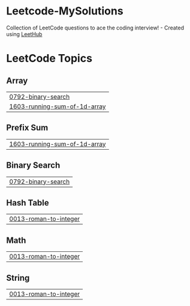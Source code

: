 # Leetcode-MySolutions
Collection of LeetCode questions to ace the coding interview! - Created using [LeetHub](https://github.com/QasimWani/LeetHub)

<!---LeetCode Topics Start-->
# LeetCode Topics
## Array
|  |
| ------- |
| [0792-binary-search](https://github.com/DavideCamp/Leetcode-MySolutions/tree/master/0792-binary-search) |
| [1603-running-sum-of-1d-array](https://github.com/DavideCamp/Leetcode-MySolutions/tree/master/1603-running-sum-of-1d-array) |
## Prefix Sum
|  |
| ------- |
| [1603-running-sum-of-1d-array](https://github.com/DavideCamp/Leetcode-MySolutions/tree/master/1603-running-sum-of-1d-array) |
## Binary Search
|  |
| ------- |
| [0792-binary-search](https://github.com/DavideCamp/Leetcode-MySolutions/tree/master/0792-binary-search) |
## Hash Table
|  |
| ------- |
| [0013-roman-to-integer](https://github.com/DavideCamp/Leetcode-MySolutions/tree/master/0013-roman-to-integer) |
## Math
|  |
| ------- |
| [0013-roman-to-integer](https://github.com/DavideCamp/Leetcode-MySolutions/tree/master/0013-roman-to-integer) |
## String
|  |
| ------- |
| [0013-roman-to-integer](https://github.com/DavideCamp/Leetcode-MySolutions/tree/master/0013-roman-to-integer) |
<!---LeetCode Topics End-->